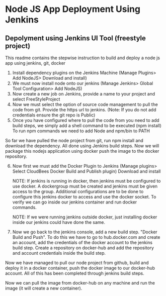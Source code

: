 # Node JS App Deployment Using Jenkins

## Depolyment using Jenkins UI Tool (freestyle project)
This readme contains the stepwise instruction to build and deploy a node js app using jenkins, git, docker

1. Install dependency plugins on the Jenkins Machine (Manage Plugins> Add NodeJS> Download and install)
2. We must now install node onto our jenkins (Manage Jenkins> Global Tool Configuration> Add NodeJS)
3. Now create a new job on Jenkins, provide a name to your project and select FreeStyleProject
4. Now we must select the option of source code management to pull the code from git. Provide the https url to jenkins. (Note: If you do not add credentials ensure the git repo is Public)
5. Once you have configured where to pull the code from you need to add build steps, we simply add a shell command to be executed (npm install) To run npm commands we need to add Node and npm/bin to PATH

So far we have pulled the node project from git, run npm install and download the dependency. All done using Jenkins build steps. Now we will package this nodejs application using docker push the image to the docker repository. 

6. Now first we must add the Docker Plugin to Jenkins (Manage plugins> Select CloudBees Docker Build and Publish plugin) Download and install

    NOTE: If jenkins is running in docker, then jenkins must be configured to use docker. A dockergroup must be created and jenkins must be given access to the group. Additional configurations are to be done to configure this jenkins docker to access and use the docker socket. To verify we can go inside our jenkins container and run docker commands.
    
    NOTE: If we were running jenkins outside docker, just installing docker inside our jenkins could have done the same.
7. Now we go back to the jenkins console, add a new build step. "Docker Build and Push". To do this we have to go to hub.docker.com and create an account, add the credentials of the docker account to the jenkins build step. Create a repository on docker-hub and add the repository and account credentials inside the build step. 

Now we have managed to pull our node project from github, build and deploy it in a docker container, push the docker image to our docker-hub account. All of this has been completed through jenkins build steps.

Now we can pull the image from docker-hub on any machine and run the image (it will create a new container). 
